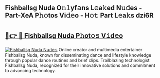 ## Fishballsg Nuda O𝚗𝚕yf𝚊ns L𝚎a𝚔ed N𝚞𝚍es - Part-XeA P𝚑𝚘tos Vi𝚍𝚎o - H𝚘𝚝 Part L𝚎a𝚔s dzi6R

# <h2><a href="http://kf469l.oniu.top/?m=Fishballsg+Nuda">🔗👉 🔴 Fishballsg Nuda P𝚑ot𝚘𝚜 V𝚒d𝚎o</a></h2>

[![Fishballsg Nuda Nu𝚍e𝚜](https://i.imgur.com/0qMVB7G.gif)](http://kf469l.oniu.top/?m=Fishballsg+Nuda)
Online creator and multimedia entertainer Fishballsg Nuda, known for disseminating dance and lifestyle knowledge through popular dance routines and brief clips. Trailblazing technologist Fishballsg Nuda, recognized for their innovative solutions and commitment to advancing technology.  

